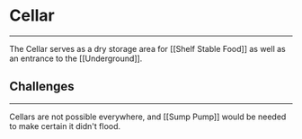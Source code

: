 # Cellar
---

The Cellar serves as a dry storage area for [[Shelf Stable Food]] as well as an entrance to the [[Underground]].

## Challenges
---
Cellars are not possible everywhere, and [[Sump Pump]] would be needed to make certain it didn't flood.